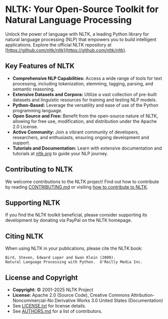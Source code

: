 # NLTK: Your Open-Source Toolkit for Natural Language Processing

Unlock the power of language with NLTK, a leading Python library for natural language processing (NLP) that empowers you to build intelligent applications. Explore the official NLTK repository at [https://github.com/nltk/nltk](https://github.com/nltk/nltk).

## Key Features of NLTK

*   **Comprehensive NLP Capabilities:** Access a wide range of tools for text processing, including tokenization, stemming, tagging, parsing, and semantic reasoning.
*   **Extensive Datasets and Corpora:** Utilize a vast collection of pre-built datasets and linguistic resources for training and testing NLP models.
*   **Python-Based:** Leverage the versatility and ease of use of the Python programming language.
*   **Open Source and Free:** Benefit from the open-source nature of NLTK, allowing for free use, modification, and distribution under the Apache 2.0 License.
*   **Active Community:** Join a vibrant community of developers, researchers, and enthusiasts, ensuring ongoing development and support.
*   **Tutorials and Documentation:** Learn with extensive documentation and tutorials at [nltk.org](https://www.nltk.org/) to guide your NLP journey.

## Contributing to NLTK

We welcome contributions to the NLTK project!  Find out how to contribute by reading [CONTRIBUTING.md](CONTRIBUTING.md) or visiting [how to contribute to NLTK](https://www.nltk.org/contribute.html).

## Supporting NLTK

If you find the NLTK toolkit beneficial, please consider supporting its development by donating via PayPal on the NLTK homepage.

## Citing NLTK

When using NLTK in your publications, please cite the NLTK book:

    Bird, Steven, Edward Loper and Ewan Klein (2009).
    Natural Language Processing with Python.  O'Reilly Media Inc.

## License and Copyright

*   **Copyright:** © 2001-2025 NLTK Project
*   **License:** Apache 2.0 (Source Code), Creative Commons Attribution-Noncommercial-No Derivative Works 3.0 United States (Documentation)
*   See [LICENSE.txt](LICENSE.txt) for license details.
*   See [AUTHORS.md](AUTHORS.md) for a list of contributors.